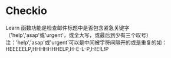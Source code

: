 # Checkio
Learn
函数功能是检查邮件标题中是否包含紧急关键字（'help','asap'或'urgent'，或全大写，或最后到少有三个叹号）
注：'help','asap'或'urgent'可以是中间被字符间隔开的或是重复的如：
HEEEEELP,HHHHHHHELP,H-E-L-P,H!E!L!P
